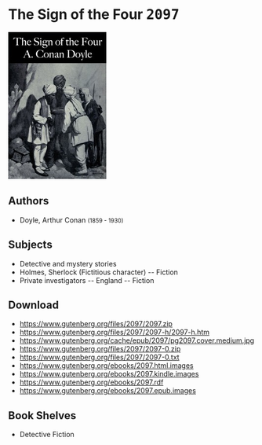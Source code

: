 # The Sign of the Four <kbd>2097</kbd>

![](./cover.medium.jpg "")

## Authors


 - Doyle, Arthur Conan <small>(1859 - 1930)</small>

## Subjects


 - Detective and mystery stories
 - Holmes, Sherlock (Fictitious character) -- Fiction
 - Private investigators -- England -- Fiction

## Download


 - https://www.gutenberg.org/files/2097/2097.zip
 - https://www.gutenberg.org/files/2097/2097-h/2097-h.htm
 - https://www.gutenberg.org/cache/epub/2097/pg2097.cover.medium.jpg
 - https://www.gutenberg.org/files/2097/2097-0.zip
 - https://www.gutenberg.org/files/2097/2097-0.txt
 - https://www.gutenberg.org/ebooks/2097.html.images
 - https://www.gutenberg.org/ebooks/2097.kindle.images
 - https://www.gutenberg.org/ebooks/2097.rdf
 - https://www.gutenberg.org/ebooks/2097.epub.images

## Book Shelves


 - Detective Fiction
